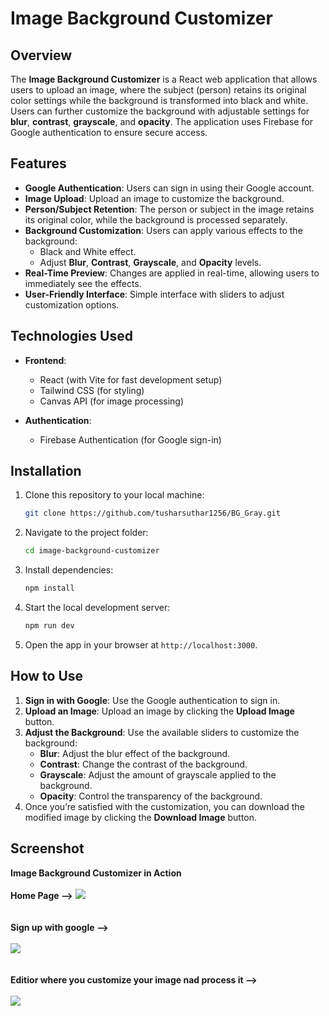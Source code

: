 # Image Background Customizer

## Overview

The **Image Background Customizer** is a React web application that allows users to upload an image, where the subject (person) retains its original color settings while the background is transformed into black and white. Users can further customize the background with adjustable settings for **blur**, **contrast**, **grayscale**, and **opacity**. The application uses Firebase for Google authentication to ensure secure access.

## Features

- **Google Authentication**: Users can sign in using their Google account.
- **Image Upload**: Upload an image to customize the background.
- **Person/Subject Retention**: The person or subject in the image retains its original color, while the background is processed separately.
- **Background Customization**: Users can apply various effects to the background:
  - Black and White effect.
  - Adjust **Blur**, **Contrast**, **Grayscale**, and **Opacity** levels.
- **Real-Time Preview**: Changes are applied in real-time, allowing users to immediately see the effects.
- **User-Friendly Interface**: Simple interface with sliders to adjust customization options.

## Technologies Used

- **Frontend**:
  - React (with Vite for fast development setup)
  - Tailwind CSS (for styling)
  - Canvas API (for image processing)
  
- **Authentication**:
  - Firebase Authentication (for Google sign-in)

## Installation

1. Clone this repository to your local machine:
    ```bash
    git clone https://github.com/tusharsuthar1256/BG_Gray.git
    ```

2. Navigate to the project folder:
    ```bash
    cd image-background-customizer
    ```

3. Install dependencies:
    ```bash
    npm install
    ```

4. Start the local development server:
    ```bash
    npm run dev
    ```

5. Open the app in your browser at `http://localhost:3000`.

## How to Use

1. **Sign in with Google**: Use the Google authentication to sign in.
2. **Upload an Image**: Upload an image by clicking the **Upload Image** button.
3. **Adjust the Background**: Use the available sliders to customize the background:
   - **Blur**: Adjust the blur effect of the background.
   - **Contrast**: Change the contrast of the background.
   - **Grayscale**: Adjust the amount of grayscale applied to the background.
   - **Opacity**: Control the transparency of the background.
4. Once you’re satisfied with the customization, you can download the modified image by clicking the **Download Image** button.

## Screenshot

**Image Background Customizer in Action**  
</br>
**Home Page -->**
<img src="https://res.cloudinary.com/dti5em2nu/image/upload/v1732639573/gcv95rz6usojnjpm1bhf.png">
</br>
</br>
</br>
**Sign up with google -->**
</br>
</br>
<img src="https://res.cloudinary.com/dti5em2nu/image/upload/v1732639674/dichv6xbcylmsonjhhhw.png" >
</br>
</br>
</br>
**Editior where you customize your image nad process it -->**
</br>
</br>
<img src="https://res.cloudinary.com/dti5em2nu/image/upload/v1732639772/kpgmnmmsnrhntuaxkdhg.png" >

